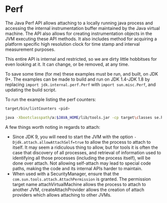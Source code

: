 # Perf

The Java Perf API allows attaching to a locally running java process and accessing the internal instrumentation buffer maintained by the Java virtual machine. The API also allows for creating instrumentation objects in the JVM executing these API methods.
It also includes method for acquiring a platform specific high resolution clock for time stamp and interval measurement purposes.

This entire API is internal and restricted, so we are dirty little hobbitses for even looking at it. It can change, or be removed, at any time.

To save some time (for me) these examples must be run, and built, on JDK 9+. The examples can be made to build and run on JDK 1.4-JDK 1.8 by replacing `import jdk.internal.perf.Perf` 
with `import sun.misc.Perf`, and updating the build script.

To run the example listing the perf counters:

```bash
target/bin/listCounters <pid>
```

```bash
java -Xbootclasspath/a:$JAVA_HOME/lib/tools.jar -cp target\classes se.hirt.examples.svc.attach.ListSystemProperties <pid>
```

A few things worth noting in regards to attach:

* Since JDK 9, you will need to start the JVM with the option
`-Djdk.attach.allowAttachSelf=true` to allow the process to attach to itself. It may seem a ridiculous thing to allow, but for tools it is often the case that discovery of all processes, and retrieval of information used to identifying all those processes (including the process itself), will be done over attach. Not allowing self-attach may lead to special code paths, making the code and its internal APIs harder to maintain.
* When used with a SecurityManager, ensure that the `com.sun.tools.attach.AttachPermission` is granted. The permission target name attachVirtualMachine allows the process to attach to another JVM, createAttachProvider allows the creation of attach providers which allows attaching to other JVMs.